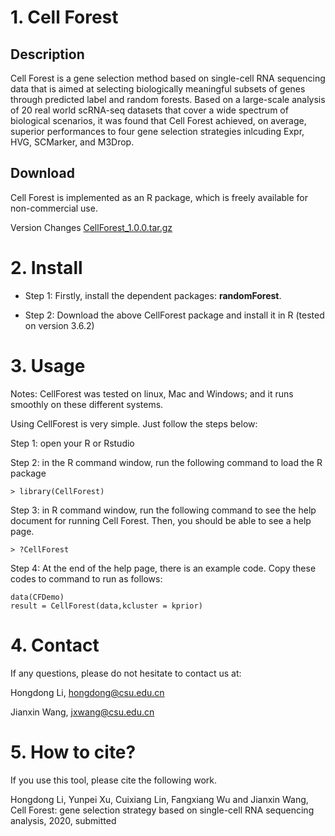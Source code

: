 
# 1. Cell Forest
## Description
Cell Forest is a gene selection method based on single-cell RNA sequencing data that is aimed at selecting biologically meaningful subsets of genes through predicted label and random forests. Based on a large-scale analysis of 20 real world scRNA-seq datasets that cover a wide spectrum of biological scenarios, it was found that Cell Forest achieved, on average, superior performances to four gene selection strategies inlcuding Expr, HVG, SCMarker, and M3Drop. 

## Download
Cell Forest is implemented as an R package, which is freely available for non-commercial use. 

Version Changes 
[CellForest_1.0.0.tar.gz](https://github.com/genemine/CellForest/blob/master/CellForest_1.0.0.tar.gz)

# 2. Install

- Step 1: Firstly, install the dependent packages: **randomForest**.

- Step 2: Download the above CellForest package and install it in R (tested on version 3.6.2)




# 3. Usage
Notes: CellForest was tested on linux, Mac and Windows; and it runs smoothly on these different systems.

Using CellForest is very simple. Just follow the steps below: 

Step 1: open your R or Rstudio

Step 2: in the R command window, run the following command to load the R package
```
> library(CellForest)
```
Step 3: in R command window, run the following command to see the help document for running Cell Forest. Then, you should be able to see a help page.
```
> ?CellForest
```
Step 4: At the end of the help page, there is an example code. Copy these codes to command to run as follows:
```
data(CFDemo)
result = CellForest(data,kcluster = kprior)
```

# 4. Contact
If any questions, please do not hesitate to contact us at: 

Hongdong Li, hongdong@csu.edu.cn

Jianxin Wang, jxwang@csu.edu.cn


# 5. How to cite?
If you use this tool, please cite the following work.

Hongdong Li, Yunpei Xu, Cuixiang Lin, Fangxiang Wu and Jianxin Wang, Cell Forest: gene selection strategy based on
single-cell RNA sequencing analysis, 2020, submitted  
